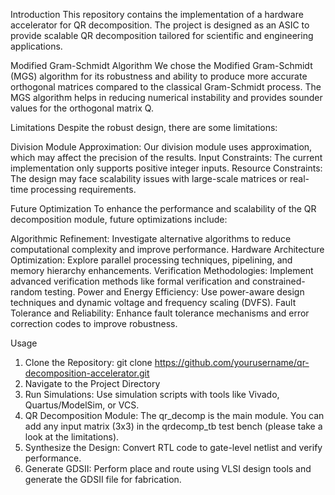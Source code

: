 Introduction
This repository contains the implementation of a hardware accelerator for QR decomposition. The project is designed as an ASIC to provide scalable QR decomposition tailored for scientific and engineering applications.

Modified Gram-Schmidt Algorithm
We chose the Modified Gram-Schmidt (MGS) algorithm for its robustness and ability to produce more accurate orthogonal matrices compared to the classical Gram-Schmidt process. The MGS algorithm helps in reducing numerical instability and provides sounder values for the orthogonal matrix Q.

Limitations
Despite the robust design, there are some limitations:

Division Module Approximation: Our division module uses approximation, which may affect the precision of the results.
Input Constraints: The current implementation only supports positive integer inputs.
Resource Constraints: The design may face scalability issues with large-scale matrices or real-time processing requirements.

Future Optimization
To enhance the performance and scalability of the QR decomposition module, future optimizations include:

Algorithmic Refinement: Investigate alternative algorithms to reduce computational complexity and improve performance.
Hardware Architecture Optimization: Explore parallel processing techniques, pipelining, and memory hierarchy enhancements.
Verification Methodologies: Implement advanced verification methods like formal verification and constrained-random testing.
Power and Energy Efficiency: Use power-aware design techniques and dynamic voltage and frequency scaling (DVFS).
Fault Tolerance and Reliability: Enhance fault tolerance mechanisms and error correction codes to improve robustness.

Usage
1. Clone the Repository:
git clone https://github.com/yourusername/qr-decomposition-accelerator.git
2. Navigate to the Project Directory
3. Run Simulations: Use simulation scripts with tools like Vivado, Quartus/ModelSim, or VCS.
4. QR Decomposition Module: The qr_decomp is the main module. You can add any input matrix (3x3) in the qrdecomp_tb test bench (please take a look at the limitations).
5. Synthesize the Design: Convert RTL code to gate-level netlist and verify performance.
6. Generate GDSII: Perform place and route using VLSI design tools and generate the GDSII file for fabrication.

